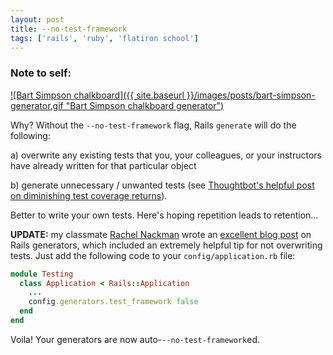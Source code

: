 ```yaml
---
layout: post
title: --no-test-framework
tags: ['rails', 'ruby', 'flatiron school']
---
```


### Note to self:

[ ![Bart Simpson chalkboard]({{ site.baseurl }}/images/posts/bart-simpson-generator.gif "Bart Simpson chalkboard generator") ](http://www.addletters.com/pictures/bart-simpson-generator/5302585.htm#.VQJJlxDF-5I "Chalkboard Generator")

Why? Without the `--no-test-framework` flag, Rails `generate` will do the following:   

a) overwrite any existing tests that you, your colleagues, or your instructors have already written for that particular object

b) generate unnecessary / unwanted tests (see [Thoughtbot's helpful post on diminishing test coverage returns](https://robots.thoughtbot.com/unit-and-functional-tests-are-as-useful-as-100-code)).   

Better to write your own tests. Here's hoping repetition leads to retention...

**UPDATE:** my classmate [Rachel Nackman](http://code.rachelnackman.com/) wrote an [excellent blog post](http://code.rachelnackman.com/post/113868603109/rails-g-quick-reference) on Rails generators, which included an extremely helpful tip for not overwriting tests. Just add the following code to your `config/application.rb` file:

```ruby
module Testing
  class Application < Rails::Application
    ...
    config.generators.test_framework false
  end
end
```

Voila! Your generators are now auto-`--no-test-framework`ed.
